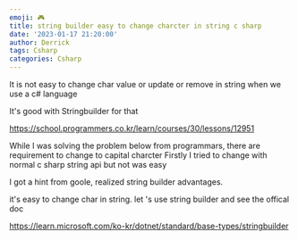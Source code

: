 ```yaml
---
emoji: 🎮 
title: string builder easy to change charcter in string c sharp
date: '2023-01-17 21:20:00'
author: Derrick
tags: Csharp
categories: Csharp
---
```


It is not easy to change char value or update or remove in string when we use a c# language

It's good with Stringbuilder for that



https://school.programmers.co.kr/learn/courses/30/lessons/12951

While I was solving the problem below from programmars, there are requirement to change to capital charcter
Firstly I tried to change with normal c sharp string api but not was easy

I got a hint from goole, realized string builder advantages.

it's easy to change char in string. let 's use string builder and see the offical doc



https://learn.microsoft.com/ko-kr/dotnet/standard/base-types/stringbuilder




